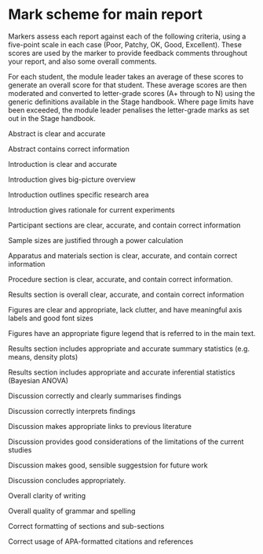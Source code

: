 # Mark scheme for main report

Markers assess each report against each of the following criteria, using a five-point scale in each case (Poor, Patchy, OK, Good, Excellent). These scores are used by the marker to provide feedback comments throughout your report, and also some overall comments.

For each student, the module leader takes an average of these scores to generate an overall score for that student. These average scores are then moderated and converted to letter-grade scores (A+ through to N) using the generic definitions available in the Stage handbook. Where page limits have been exceeded, the module leader penalises the letter-grade marks as set out in the Stage handbook. 


Abstract is clear and accurate

Abstract contains correct information

Introduction is clear and accurate

Introduction gives big-picture overview

Introduction outlines specific research area

Introduction gives rationale for current experiments

Participant sections are clear, accurate, and contain correct information

Sample sizes are justified through a power calculation

Apparatus and materials section is clear, accurate, and contain correct information

Procedure section is clear, accurate, and contain correct information.

Results section is overall clear, accurate, and contain correct information

Figures are clear and appropriate, lack clutter, and have meaningful axis labels and good font sizes

Figures have an appropriate figure legend that is referred to in the main text.

Results section includes appropriate and accurate summary statistics (e.g. means, density plots)

Results section includes appropriate and accurate inferential statistics (Bayesian ANOVA)

Discussion correctly and clearly summarises findings

Discussion correctly interprets findings

Discussion makes appropriate links to previous literature

Discussion provides good considerations of the limitations of the current studies

Discussion makes good, sensible suggestsion for future work

Discussion concludes appropriately.

Overall clarity of writing

Overall quality of grammar and spelling

Correct formatting of sections and sub-sections

Correct usage of APA-formatted citations and references
